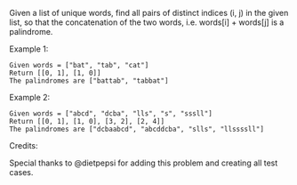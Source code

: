 Given a list of unique words, find all pairs of distinct indices (i, j) in the given list, so that the concatenation of the two words, i.e. words[i] + words[j] is a palindrome.

Example 1:
```
Given words = ["bat", "tab", "cat"]
Return [[0, 1], [1, 0]]
The palindromes are ["battab", "tabbat"]
```
Example 2:
```
Given words = ["abcd", "dcba", "lls", "s", "sssll"]
Return [[0, 1], [1, 0], [3, 2], [2, 4]]
The palindromes are ["dcbaabcd", "abcddcba", "slls", "llssssll"]
```
Credits:

Special thanks to @dietpepsi for adding this problem and creating all test cases.